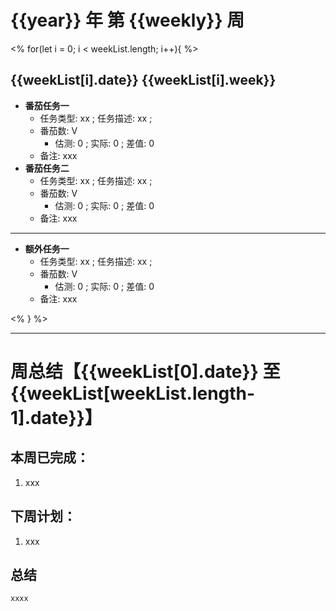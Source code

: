 # {{year}} 年 第 {{weekly}} 周

<% for(let i = 0; i < weekList.length; i++){ %>

## {{weekList[i].date}} {{weekList[i].week}}

- **番茄任务一**
  - 任务类型: xx ; 任务描述: xx ;
  - 番茄数: V
    - 估测: 0 ; 实际: 0 ; 差值: 0
  - 备注: xxx
- **番茄任务二**
  - 任务类型: xx ; 任务描述: xx ;
  - 番茄数: V
    - 估测: 0 ; 实际: 0 ; 差值: 0
  - 备注: xxx

---

- **额外任务一**
  - 任务类型: xx ; 任务描述: xx ;
  - 番茄数: V
    - 估测: 0 ; 实际: 0 ; 差值: 0
  - 备注: xxx

<% } %>

---

# 周总结【{{weekList[0].date}} 至 {{weekList[weekList.length-1].date}}】

## 本周已完成：

1. xxx

## 下周计划：

1. xxx

## 总结

    xxxx
